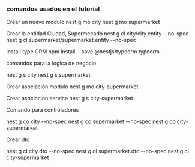 ### comandos usados en el tutorial 

Crear un nuevo modulo 
  nest g mo city
  nest g mo supermarket

Crear la entidad Ciudad, Supermecado
nest g cl city/city.entity --no-spec
nest g cl supermarket/supermarket.entity --no-spec


Install type ORM 
npm install --save @nestjs/typeorm typeorm


comandos para la logica de negocio 

nest g s city
nest g s supermarket

Crear asociación  modulo 
nest g mo city-supermarket

Crear asociacion service 
nest g s city-supermarket

Comando para controladores 

nest g co city --no-spec
nest g co supermarket --no-spec
nest g co city-supermarket


Crear dto 

nest g cl city.dto --no-spec
nest g cl supermarket.dto --no-spec
nest g cl city-supermarket


